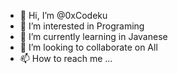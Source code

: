 - 👋 Hi, I’m @0xCodeku
- 👀 I’m interested in Programing
- 🌱 I’m currently learning in Javanese
- 💞️ I’m looking to collaborate on All
- 📫 How to reach me ...

<!---
0xCodeku/0xCodeku is a ✨ special ✨ repository because its `README.md` (this file) appears on your GitHub profile.
You can click the Preview link to take a look at your changes.
--->
